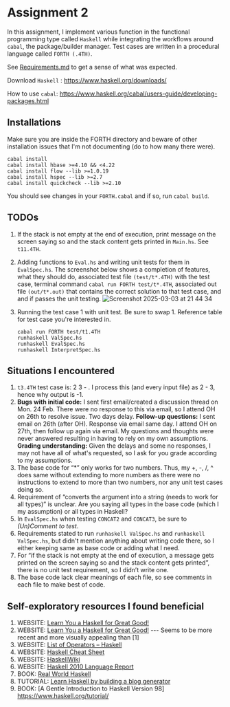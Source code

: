 
# Assignment 2

In this assignment, I implement various function in the functional programming type called  `Haskell` while integrating the workflows around `cabal`, the package/builder manager. Test cases are written in a procedural language called `FORTH (.4TH)`.

See [Requirements.md](https://github.com/Brinkley97/cop_5556_program_languages_principles/blob/main/assignments/2-FORTH/Requirements.md) to get a sense of what was expected.

Download `Haskell` : https://www.haskell.org/downloads/

How to use `cabal`: https://www.haskell.org/cabal/users-guide/developing-packages.html

## Installations

Make sure you are inside the FORTH directory and beware of other installation issues that I'm not documenting (do to how many there were).
```
cabal install
cabal install hbase >=4.10 && <4.22
cabal install flow --lib >=1.0.19
cabal install hspec --lib >=2.7
cabal install quickcheck --lib >=2.10

```

You should see changes in your `FORTH.cabal` and if so, run `cabal build`.

## TODOs

1. If the stack is not empty at the end of execution, print message on the screen saying so and the stack content gets printed in `Main.hs`. See `t11.4TH`.

2. Adding functions to `Eval.hs` and writing unit tests for them in `EvalSpec.hs`. The screenshot below shows a completion of features, what they should do, associated test file `(test/t*.4TH)` with the test case, terminal command `cabal run FORTH test/t*.4TH`, associated out file `(out/t*.out)` that contains the correct solution to that test case, and and if passes the unit testing. 
   ![Screenshot 2025-03-03 at 21 44 34](https://github.com/user-attachments/assets/47ab92b5-e399-4fa8-8ef6-2e773339105e)


3. Running the test case 1 with unit test. Be sure to swap 1. Reference table for test case you're interested in.
   ```
   cabal run FORTH test/t1.4TH
   runhaskell ValSpec.hs
   runhaskell EvalSpec.hs
   runhaskell InterpretSpec.hs
   ```
   
## Situations I encountered

1. `t3.4TH` test case is: 2 3 - . I process this (and every input file) as 2 - 3, hence why output is -1.
2. **Bugs with initial code:** I sent first email/created a discussion thread on Mon. 24 Feb. There were no response to this via email, so I attend OH on 26th to resolve issue. Two days delay. **Follow-up questions:** I sent email on 26th (after OH). Response via email same day. I attend OH on 27th, then follow up again via email. My questions and thoughts were never answered resulting in having to rely on my own assumptions. **Grading understanding:** Given the delays and some no responses, I may not have all of what's requested, so I ask for you grade according to my assumptions.
3. The base code for “*” only works for two numbers. Thus, my +, -, /, ^ does same without extending to more numbers as there were no instructions to extend to more than two numbers, nor any unit test cases doing so.
4. Requirement of “converts the argument into a string (needs to work for all types)” is unclear. Are you saying all types in the base code (which I my assumption) or all types in Haskell?
5. In `EvalSpec.hs` when testing `CONCAT2` and `CONCAT3`, be sure to *(Un)Comment to test*.
6. Requirements stated to run `runhaskell ValSpec.hs` and `runhaskell ValSpec.hs`, but didn't mention anything about writing code there, so I either keeping same as base code or adding what I need.
7. For “if the stack is not empty at the end of execution,  a message gets printed on the screen saying so and the stack content gets printed”, there is no unit test requirement, so I didn’t write one.
8. The base code lack clear meanings of each file, so see comments in each file to make best of code.

## Self-exploratory resources I found beneficial

1. WEBSITE: [Learn You a Haskell for Great Good!](https://learnyouahaskell.com/chapters)
2. WEBSITE: [Learn You a Haskell for Great Good!](https://learnyouahaskell.github.io/chapters.html) --- Seems to be more recent and more visually appealing than [1]
3. WEBSITE: [List of Operators – Haskell](https://www.learningcardano.com/list-of-operators-haskell/)
4. WEBSITE: [Haskell Cheat Sheet](https://hackage.haskell.org/package/CheatSheet-1.5/src/CheatSheet.pdf)
5. WEBSITE: [HaskellWiki](https://wiki.haskell.org/Keywords)
6. WEBSITE: [Haskell 2010 Language Report](https://www.haskell.org/onlinereport/haskell2010/haskell.html#haskellpa1.html)
7. BOOK: [Real World Haskell](https://book.realworldhaskell.org/)
8. TUTORIAL: [Learn Haskell by building a blog generator](https://learn-haskell.blog/)
9. BOOK: [A Gentle Introduction to Haskell Version 98] https://www.haskell.org/tutorial/
